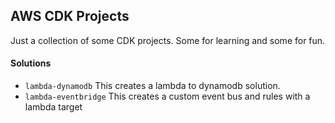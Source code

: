 ## AWS CDK Projects
Just a collection of some CDK projects. Some for learning and some for fun.


#### Solutions
- `lambda-dynamodb`  This creates a lambda to dynamodb solution. 
- `lambda-eventbridge`  This creates a custom event bus and rules with a lambda target